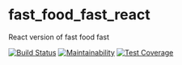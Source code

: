 # fast_food_fast_react

React version of fast food fast

[![Build Status](https://travis-ci.com/SokoPaulSokool/fast_food_fast_react.svg?branch=develop)](https://travis-ci.com/SokoPaulSokool/fast_food_fast_react)
[![Maintainability](https://api.codeclimate.com/v1/badges/e0bf014762df50eec9a8/maintainability)](https://codeclimate.com/github/SokoPaulSokool/fast_food_fast_react/maintainability)
[![Test Coverage](https://api.codeclimate.com/v1/badges/e0bf014762df50eec9a8/test_coverage)](https://codeclimate.com/github/SokoPaulSokool/fast_food_fast_react/test_coverage)
